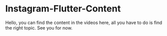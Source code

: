 # Instagram-Flutter-Content
Hello, you can find the content in the videos here, all you have to do is find the right topic. See you for now.
